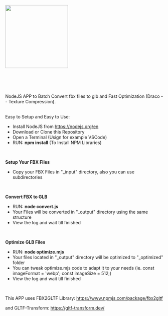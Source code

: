 <a href="https://www.viseni.com" target="_blank"><img src="https://www.viseni.com/viseni_logo_2.png" style="width: 200px; margin-bottom: 50px"></a>
<br>
<br>

NodeJS APP to Batch Convert fbx files to glb and Fast Optimization (Draco -- Texture Compression).
<br>
<br>

Easy to Setup and Easy to Use:

- Install NodeJS from https://nodejs.org/en
- Download or Clone this Repository
- Open a Terminal (Usign for example VSCode) 
- RUN: <b>npm install</b> (To Install NPM Libraries)
<br>

<b>Setup Your FBX Files</b>
- Copy your FBX Files in "_input" directory, also you can use subdirectories

<br>

<b>Convert FBX to GLB</b>
- RUN: <b>node convert.js</b>
- Your Files will be converted in "_output" directory using the same structure
- View the log and wait till finished

<br>

<b>Optimize GLB Files</b>
- RUN: <b>node optimize.mjs</b>
- Your files located in "_output" directory will be optimized to "_optimized" folder
- You can tweak optimize.mjs code to adapt it to your needs (ie. const imageFormat = 'webp'; const imageSize = 512;)
- View the log and wait till finished

<br>

This APP uses FBX2GLTF Library:
https://www.npmjs.com/package/fbx2gltf

and GLTF-Transform:
https://gltf-transform.dev/
